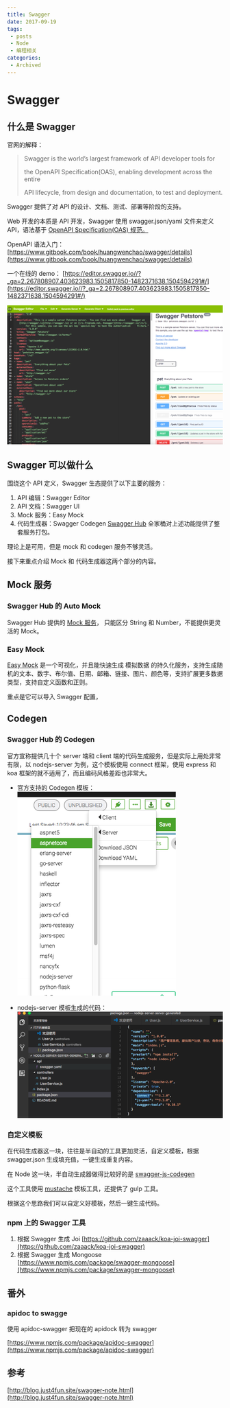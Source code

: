 ```yaml
---
title: Swagger
date: 2017-09-19
tags:
 - posts
 - Node
 - 编程相关
categories: 
 - Archived
---
```

# Swagger



## 什么是 Swagger

官网的解释：

> Swagger is the world’s largest framework of API developer tools for
> 
> 
> the OpenAPI Specification(OAS), enabling development across the entire
> 
> 
> API lifecycle, from design and documentation, to test and deployment.

Swagger 提供了对 API 的设计、文档、测试、部署等阶段的支持。 

Web 开发的本质是 API 开发，Swagger 使用 swagger.json/yaml 文件来定义 API，语法基于 [OpenAPI Specification(OAS) 规范。](https://github.com/OAI/OpenAPI-Specification)

OpenAPI 语法入门：[https://www.gitbook.com/book/huangwenchao/swagger/details](https://www.gitbook.com/book/huangwenchao/swagger/details)

一个在线的 demo： [https://editor.swagger.io//?_ga=2.267808907.403623983.1505817850-1482371638.1504594291#/](https://editor.swagger.io//?_ga=2.267808907.403623983.1505817850-1482371638.1504594291#/)

![-1505818063239.png](./image/-1505818063239.png)

## Swagger 可以做什么

围绕这个 API 定义，Swagger 生态提供了以下主要的服务：

1. API 编辑：Swagger Editor
2. API 文档：Swagger UI
3. Mock 服务：Easy Mock
4. 代码生成器：Swagger Codegen
[Swagger Hub](https://app.swaggerhub.com) 全家桶对上述功能提供了整套服务打包。 

理论上是可用，但是 mock 和 codegen 服务不够灵活。

接下来重点介绍 Mock 和 代码生成器这两个部分的内容。

## Mock 服务

### Swagger Hub 的 Auto Mock

Swagger Hub 提供的 [Mock 服务](https://swaggerhub.com/blog/swaggerhub-feature/the-smartbear-virtserver-integration/)， 只能区分 String 和 Number，不能提供更灵活的 Mock。

### Easy Mock

[Easy Mock](https://www.easy-mock.com/docs) 是一个可视化，并且能快速生成 模拟数据 的持久化服务，支持生成随机的文本、数字、布尔值、日期、邮箱、链接、图片、颜色等，支持扩展更多数据类型，支持自定义函数和正则。

重点是它可以导入 Swagger 配置，

## Codegen

### Swagger Hub 的 Codegen

官方宣称提供几十个 server 端和 client 端的代码生成服务，但是实际上用处非常有限，以 nodejs-server 为例，这个模板使用 connect 框架，使用 express 和 koa 框架的就不适用了，而且编码风格差距也非常大。

* 官方支持的 Codegen 模板：
![-1505820236121.png](./image/-1505820236121.png)

* nodejs-server 模板生成的代码：
![-1505820586365.png](./image/-1505820586365.png)

### 自定义模板

在代码生成器这一块，往往是半自动的工具更加灵活，自定义模板，根据 swagger.json 生成填充值，一键生成重复内容。 

在 Node 这一块，半自动生成器做得比较好的是 [swagger-js-codegen](https://www.npmjs.com/package/swagger-js-codegen)

这个工具使用 [mustache](https://mustache.github.io/) 模板工具，还提供了 gulp 工具。

根据这个思路我们可以自定义好模板，然后一键生成代码。

### npm 上的 Swagger 工具

1. 根据 Swagger 生成 Joi [https://github.com/zaaack/koa-joi-swagger](https://github.com/zaaack/koa-joi-swagger)
2. 根据 Swagger 生成 Mongoose [https://www.npmjs.com/package/swagger-mongoose](https://www.npmjs.com/package/swagger-mongoose)
## 番外

### apidoc to swagge

使用 apidoc-swagger 把现在的 apidock 转为 swagger 

[https://www.npmjs.com/package/apidoc-swagger](https://www.npmjs.com/package/apidoc-swagger)

## 参考

[http://blog.just4fun.site/swagger-note.html](http://blog.just4fun.site/swagger-note.html)


